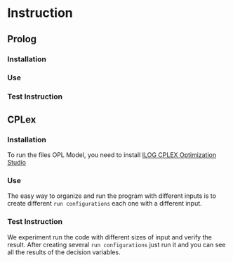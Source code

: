 # Instruction

## Prolog

### Installation

### Use

### Test Instruction

## CPLex

### Installation

To run the files OPL Model, you need to install [ILOG CPLEX Optimization Studio](https://www.ibm.com/products/ilog-cplex-optimization-studio)

### Use

The easy way to organize and run the program with different inputs is to create different ``run configurations`` each one with a different input.

### Test Instruction

We experiment run the code with different sizes of input and verify the result. After creating several ``run configurations`` just run it and you can see all the results of the decision variables.